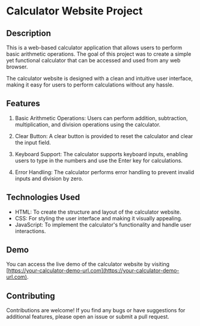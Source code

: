 # Calculator Website Project

## Description

This is a web-based calculator application that allows users to perform basic arithmetic operations. The goal of this project was to create a simple yet functional calculator that can be accessed and used from any web browser.

The calculator website is designed with a clean and intuitive user interface, making it easy for users to perform calculations without any hassle.

## Features

1. Basic Arithmetic Operations: Users can perform addition, subtraction, multiplication, and division operations using the calculator.

2. Clear Button: A clear button is provided to reset the calculator and clear the input field.

3. Keyboard Support: The calculator supports keyboard inputs, enabling users to type in the numbers and use the Enter key for calculations.

4. Error Handling: The calculator performs error handling to prevent invalid inputs and division by zero.

## Technologies Used

- HTML: To create the structure and layout of the calculator website.
- CSS: For styling the user interface and making it visually appealing.
- JavaScript: To implement the calculator's functionality and handle user interactions.

## Demo

You can access the live demo of the calculator website by visiting [https://your-calculator-demo-url.com](https://your-calculator-demo-url.com).

## Contributing

Contributions are welcome! If you find any bugs or have suggestions for additional features, please open an issue or submit a pull request.
